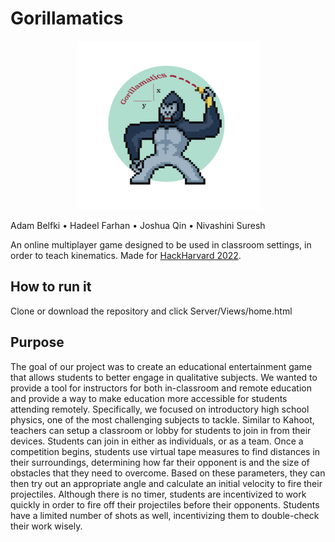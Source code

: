 # Gorillamatics

<p align="center">
<img src="./Frontend/images/gorillamatics-logo-02.png">
</p>

Adam Belfki • Hadeel Farhan • Joshua Qin • Nivashini Suresh

An online multiplayer game designed to be used in classroom settings, in order to teach kinematics. Made for [HackHarvard 2022](https://devpost.com/software/gorilla-kinematics).

## How to run it

Clone or download the repository and click Server/Views/home.html

## Purpose

The goal of our project was to create an educational entertainment game that allows students to better engage in qualitative subjects. We wanted to provide a tool for instructors for both in-classroom and remote education and provide a way to make education more accessible for students attending remotely. Specifically, we focused on introductory high school physics, one of the most challenging subjects to tackle. Similar to Kahoot, teachers can setup a classroom or lobby for students to join in from their devices. Students can join in either as individuals, or as a team. Once a competition begins, students use virtual tape measures to find distances in their surroundings, determining how far their opponent is and the size of obstacles that they need to overcome. Based on these parameters, they can then try out an appropriate angle and calculate an initial velocity to fire their projectiles. Although there is no timer, students are incentivized to work quickly in order to fire off their projectiles before their opponents. Students have a limited number of shots as well, incentivizing them to double-check their work wisely.

